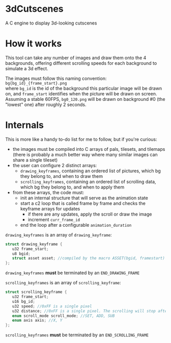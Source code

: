 # 3dCutscenes
A C engine to display 3d-looking cutscenes

# How it works
This tool can take any number of images and draw them onto the 4 backgrounds, offering different scrolling speeds for each background to simulate a 3d effect.  

The images must follow this naming convention:  
`bg{bg_id}_{frame_start}.png`  
where `bg_id` is the id of the background this particular image will be drawn on, and `frame_start` identifies when the picture will be drawn on screen.  
Assuming a stable 60FPS, `bg0_120.png` will be drawn on background #0 (the "lowest" one) after roughly 2 seconds.

# Internals
This is more like a handy to-do list for me to follow, but if you're curious:
- the images must be compiled into C arrays of pals, tilesets, and tilemaps (there is probably a much better way where many similar images can share a single tileset)
- the user can configure 2 distinct arrays:
  - `drawing_keyframes`, containing an ordered list of pictures, which bg they belong to, and when to draw them
  - `scrolling_keyframes`, containing an ordered list of scrolling data, which bg they belong to, and when to apply them
- from these arrays, the code must:
  - init an internal structure that will serve as the animation state
  - start a c2 loop that is called frame by frame and checks the keyframe arrays for updates
    - if there are any updates, apply the scroll or draw the image
    - increment `curr_frame_id`
  - end the loop after a configurable `animation_duration`

 `drawing_keyframes` is an array of `drawing_keyframe`:
 ```C
struct drawing_keyframe {
    u32 frame_start;
    u8 bgid;
    struct asset asset; //compiled by the macro ASSET(bgid, framestart)
};
```
 `drawing_keyframes` **must** be terminated by an `END_DRAWING_FRAME`

 `scrolling_keyframes` is an array of  `scrolling_keyframe`:
 ```C
struct scrolling_keyframe {
    u32 frame_start;
    u16 bg_id;
    u32 speed; //0xFF is a single pixel
    u32 distance; //0xFF is a single pixel. The scrolling will stop after this distance has been reached. Set this field to 0 for infinite scrolling
    enum scroll_mode scroll_mode; //SET, ADD, SUB
    enum axis axis; //X, Y
};
```
 `scrolling_keyframes` **must** be terminated by an `END_SCROLLING_FRAME`